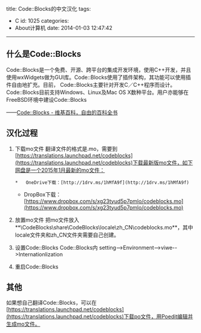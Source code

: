 title: Code::Blocks的中文汉化
tags:
  - C
id: 1025
categories:
  - About计算机
date: 2014-01-03 12:47:42
---

## 什么是Code::Blocks

Code::Blocks是一个免费、开源、跨平台的集成开发环境，使用C++开发，并且使用wxWidgets做为GUI库。Code::Blocks使用了插件架构，其功能可以使用插件自由地扩充。目前， Code::Blocks主要针对开发C／C++程序而设计。
Code::Blocks目前支持Windows、Linux及Mac OS X数种平台。用户亦能够在FreeBSD环境中建设Code::Blocks

——[Code::Blocks - 维基百科，自由的百科全书](https://zh.wikipedia.org/zh-cn/Code::Blocks)

## 汉化过程

1.  下载mo文件
翻译文件的格式是.mo，需要到[https://translations.launchpad.net/codeblocks](https://translations.launchpad.net/codeblocks)下载最新版mo文件，如下网盘是一个2015年1月最新的mo文件：

        *   OneDrive下载：[http://1drv.ms/1hMfA9f](http://1drv.ms/1hMfA9f)
    *   DropBox下载：[https://www.dropbox.com/s/xg23tyud5p7pmlo/codeblocks.mo](https://www.dropbox.com/s/xg23tyud5p7pmlo/codeblocks.mo)
2.  放置mo文件
把mo文件放入**\CodeBlocks\share\CodeBlocks\locale\zh_CN\codeblocks.mo**，其中locale文件夹和zh_CN文件夹需要自己创建。
3.  设置Code::Blocks
Code::Blocks内 setting-->Environment-->viwe-->Internationlization
4.  重启Code::Blocks

## 其他

如果想自己翻译Code::Blocks，可以在[https://translations.launchpad.net/codeblocks](https://translations.launchpad.net/codeblocks)下载po文件，用Poedit编辑并生成mo文件。